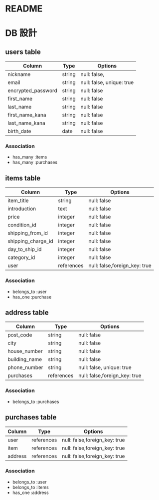 # README

# DB 設計

## users table

| Column             | Type                | Options                   |
|--------------------|---------------------|---------------------------|
| nickname           | string              | null: false,              |
| email              | string              | null: false, unique: true |
| encrypted_password | string              | null: false               |
| first_name         | string              | null: false               |
| last_name          | string              | null: false               |
| first_name_kana    | string              | null: false               |
| last_name_kana     | string              | null: false               |
| birth_date         | date                | null: false               |

### Association

* has_many :items
* has_many :purchases

## items table

| Column              | Type       | Options                        |
|---------------------|------------|--------------------------------|
| item_title          | string     | null: false                    |
| introduction        | text       | null: false                    |
| price               | integer    | null: false                    |
| condition_id        | integer    | null: false                    |
| shipping_from_id    | integer    | null: false                    | 
| shipping_charge_id  | integer    | null: false                    | 
| day_to_ship_id      | integer    | null: false                    | 
| category_id         | integer    | null: false                    | 
| user                | references | null: false,foreign_key: true  | 


### Association

- belongs_to :user
- has_one :purchase


## address table

| Column             | Type               | Options                        |
|--------------------|--------------------|--------------------------------|
| post_code          | string             | null: false                    |
| city               | string             | null: false                    |
| house_number       | string             | null: false                    |
| building_name      | string             | null: false                    |
| phone_number       | string             | null: false, unique: true      |
| purchases          | references         | null: false,foreign_key: true  | 

### Association

- belongs_to :purchases


## purchases table

| Column              | Type       | Options                        |
|---------------------|------------|--------------------------------|
| user                | references | null: false,foreign_key: true  | 
| item                | references | null: false,foreign_key: true  | 
| address             | references | null: false,foreign_key: true  | 


### Association

- belongs_to :user
- belongs_to :items
- has_one    :address



<!-- 
memo
| shipping_from       発送地域
| shipping_charge     送料負担
| day_to_ship         発送までの日数
purchase             購入 -->
